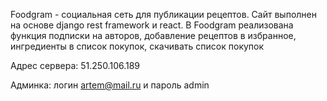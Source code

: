 Foodgram - социальная сеть для публикации рецептов. Сайт выполнен на основе django rest framework и react. В Foodgram реализована функция подписки на авторов, добавление рецептов в избранное, ингредиенты в список покупок, скачивать список покупок

Адрес сервера: 51.250.106.189

Админка: логин artem@mail.ru и пароль admin
